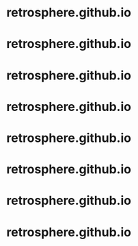 # retrosphere.github.io
# retrosphere.github.io
# retrosphere.github.io
# retrosphere.github.io
# retrosphere.github.io
# retrosphere.github.io
# retrosphere.github.io
# retrosphere.github.io
